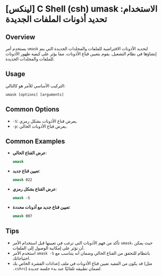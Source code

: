 # [لينكس] C Shell (csh) umask الاستخدام: تحديد أذونات الملفات الجديدة

## Overview
يستخدم أمر `umask` لتحديد الأذونات الافتراضية للملفات والمجلدات الجديدة التي يتم إنشاؤها في نظام التشغيل. يقوم بتعيين قناع الأذونات، مما يؤثر على كيفية ظهور الأذونات للملفات والمجلدات الجديدة.

## Usage
التركيب الأساسي للأمر هو كالتالي:

```
umask [options] [arguments]
```

## Common Options
- `-S`: يعرض قناع الأذونات بشكل رمزي.
- `-p`: يعرض قناع الأذونات الحالي.

## Common Examples
- **عرض القناع الحالي**:
  ```csh
  umask
  ```

- **تعيين قناع جديد**:
  ```csh
  umask 022
  ```

- **عرض القناع بشكل رمزي**:
  ```csh
  umask -S
  ```

- **تعيين قناع جديد مع أذونات محددة**:
  ```csh
  umask 007
  ```

## Tips
- تأكد من فهم الأذونات التي ترغب في تعيينها قبل استخدام الأمر `umask`، حيث يمكن أن تؤثر على إمكانية الوصول إلى الملفات.
- استخدم الأمر `umask -S` بانتظام للتحقق من القناع الحالي وضمان أنه يتناسب مع احتياجاتك.
- قد يكون من المفيد تعيين قناع الأذونات في ملف إعدادات القشرة الخاص بك (مثل `.cshrc`) لضمان تطبيقه تلقائيًا عند بدء جلسة جديدة.
